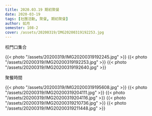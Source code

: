 ```yaml
---
title: 2020.03.19 期初聚餐
date: 2020-03-19
tags: [社團活動, 聚餐, 期初聚餐]
author: 如月
semester: 108-2
cover: /assets/20200319/IMG20200319192253.jpg
---
```


校門口集合

{{< photo "/assets/20200319/IMG20200319192245.jpg" >}}
{{< photo "/assets/20200319/IMG20200319192253.jpg" >}}
{{< photo "/assets/20200319/IMG20200319192640.jpg" >}}

聚餐時間

{{< photo "/assets/20200319/IMG20200319195608.jpg" >}} {{< photo "/assets/20200319/IMG20200319204111.jpg" >}}
{{< photo "/assets/20200319/IMG20200319204116.jpg" >}} {{< photo "/assets/20200319/IMG20200319210736.jpg" >}}
{{< photo "/assets/20200319/IMG20200319211448.jpg" >}}
